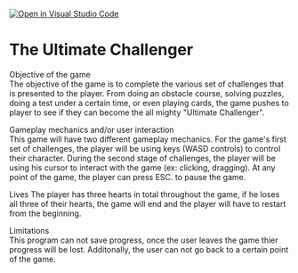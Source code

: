 [![Open in Visual Studio Code](https://classroom.github.com/assets/open-in-vscode-f059dc9a6f8d3a56e377f745f24479a46679e63a5d9fe6f495e02850cd0d8118.svg)](https://classroom.github.com/online_ide?assignment_repo_id=6694786&assignment_repo_type=AssignmentRepo)

# The Ultimate Challenger

Objective of the game   
The objective of the game is to complete the various set of challenges that is presented to the player. From doing an obstacle course, solving puzzles, doing a test under a certain time, or even playing cards, the game pushes to player to see if they can become the all mighty "Ultimate Challenger".

Gameplay mechanics and/or user interaction  
This game will have two different gameplay mechanics. For the game's first set of challenges, the player will be using keys (WASD controls) to control their character. During the second stage of challenges, the player will be using his cursor to interact with the game (ex: clicking, dragging). At any point of the game, the player can press ESC. to pause the game.

Lives 
The player has three hearts in total throughout the game, if he loses all three of their hearts, the game will end and the player will have to restart from the beginning.


Limitations  
This program can not save progress, once the user leaves the game thier progress will be lost. Additonally, the user can not go back to a certain point of the game.
